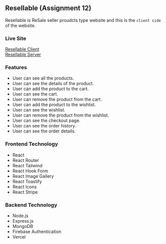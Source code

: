 ## Resellable (Assignment 12)
Resellable is ReSale seller proudcts type website and this is the `client side` of the website.

### Live Site
[Resellable Client](https://reusable-a1665.web.app/) <br>
[Resellable Server](https://reusable-k9mciiqr9-mahamudm90.vercel.app/)




### Features
- User can see all the products.
- User can see the details of the product.
- User can add the product to the cart.
- User can see the cart.
- User can remove the product from the cart.
- User can add the product to the wishlist.
- User can see the wishlist.
- User can remove the product from the wishlist.
- User can see the checkout page.
- User can see the order history.
- User can see the order details.


### Frontend Technology
- React
- React Router
- React Tailwind
- React Hook Form
- React Image Gallery
- React Toastify
- React Icons
- React Stripe


### Backend Technology
- Node.js
- Express.js
- MongoDB
- Firebase Authentication
- Vercel




